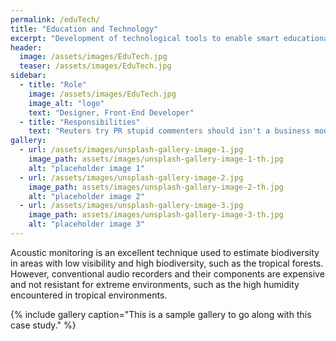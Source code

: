 ```yaml
---
permalink: /eduTech/
title: "Education and Technology"
excerpt: "Development of technological tools to enable smart educational environments"
header:
  image: /assets/images/EduTech.jpg
  teaser: /assets/images/EduTech.jpg
sidebar:
  - title: "Role"
    image: /assets/images/EduTech.jpg
    image_alt: "logo"
    text: "Designer, Front-End Developer"
  - title: "Responsibilities"
    text: "Reuters try PR stupid commenters should isn't a business model"
gallery:
  - url: /assets/images/unsplash-gallery-image-1.jpg
    image_path: assets/images/unsplash-gallery-image-1-th.jpg
    alt: "placeholder image 1"
  - url: /assets/images/unsplash-gallery-image-2.jpg
    image_path: assets/images/unsplash-gallery-image-2-th.jpg
    alt: "placeholder image 2"
  - url: /assets/images/unsplash-gallery-image-3.jpg
    image_path: assets/images/unsplash-gallery-image-3-th.jpg
    alt: "placeholder image 3"
---
```


Acoustic monitoring is an excellent technique used to
estimate biodiversity in areas with low visibility and high biodiversity,
such as the tropical forests. However, conventional audio recorders and
their components are expensive and not resistant for extreme
environments, such as the high humidity encountered in tropical
 environments.

{% include gallery caption="This is a sample gallery to go along with this case study." %}

